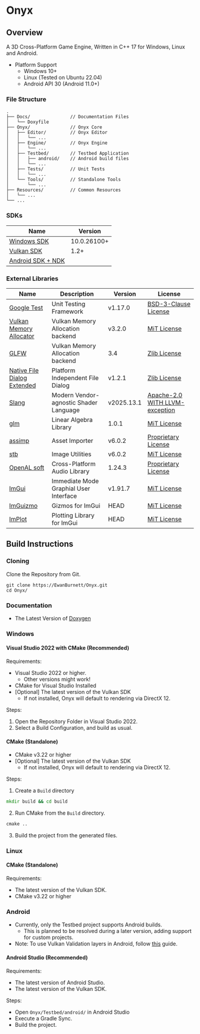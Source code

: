 ﻿# Onyx 

## Overview
A 3D Cross-Platform Game Engine, Written in C++ 17 for Windows, Linux and Android. 

- Platform Support
    - Windows 10+ 
    - Linux (Tested on Ubuntu 22.04) 
    - Android API 30 (Android 11.0+) 

### File Structure
```
.
├── Docs/               // Documentation Files
│   └── Doxyfile
├── Onyx/               // Onyx Core
│   ├── Editor/         // Onyx Editor
│   │   └── ...
│   ├── Engine/         // Onyx Engine
│   │   └── ...
│   ├── Testbed/        // Testbed Application
│   │   ├── android/    // Android build files
│   │   └── ...
│   ├── Tests/          // Unit Tests
│   │   └── ...
│   └── Tools/          // Standalone Tools
│       └── ... 
├── Resources/          // Common Resources
│   └── ...
└── ...
```

### SDKs
| Name | Version | 
| - | - | 
| [Windows SDK](https://developer.microsoft.com/en-us/windows/downloads/windows-sdk/) | 10.0.26100+ |
| [Vulkan SDK](https://vulkan.lunarg.com) | 1.2+ |
| [Android SDK + NDK](https://developer.android.com/studio) | |


### External Libraries
| Name | Description | Version | License |
| - | - | - | - |
| [Google Test](https://github.com/google/googletest.git) | Unit Testing Framework | v1.17.0 | [BSD-3-Clause License](https://github.com/google/googletest/blob/main/LICENSE) |
| [Vulkan Memory Allocator](https://github.com/GPUOpen-LibrariesAndSDKs/VulkanMemoryAllocator) | Vulkan Memory Allocation backend | v3.2.0 | [MiT License](https://github.com/GPUOpen-LibrariesAndSDKs/VulkanMemoryAllocator/blob/master/LICENSE.txt) |
| [GLFW](https://github.com/glfw/glfw.git) | Vulkan Memory Allocation backend | 3.4 | [Zlib License](https://github.com/glfw/glfw/blob/master/LICENSE.md) |
| [Native File Dialog Extended](https://github.com/btzy/nativefiledialog-extended) | Platform Independent File Dialog | v1.2.1 | [Zlib License](https://github.com/btzy/nativefiledialog-extended/blob/master/LICENSE) |
| [Slang](https://github.com/shader-slang/slang) | Modern Vendor-agnostic Shader Language | v2025.13.1 | [Apache-2.0 WITH LLVM-exception](https://github.com/shader-slang/slang/blob/master/LICENSE) |
| [glm](https://github.com/g-truc/glm.git) | Linear Algebra Library | 1.0.1 | [MiT License](https://github.com/g-truc/glm?tab=License-1-ov-file#readme) |
| [assimp](https://github.com/assimp/assimp.git) | Asset Importer | v6.0.2 | [Proprietary License](https://github.com/assimp/assimp/blob/master/LICENSE) |
| [stb](https://github.com/nothings/stb ) | Image Utilities | v6.0.2 | [MiT License](https://github.com/nothings/stb/blob/master/LICENSE) |
| [OpenAL soft](https://github.com/kcat/openal-soft) | Cross-Platform Audio Library | 1.24.3 | [Proprietary License](https://github.com/kcat/openal-soft/blob/master/LICENSE-pffft) |
| [ImGui](https://github.com/ocornut/imgui.git) | Immediate Mode Graphial User Interface | v1.91.7 | [MiT License](https://github.com/ocornut/imgui/blob/master/LICENSE.txt) |
| [ImGuizmo](https://github.com/CedricGuillemet/ImGuizmo) | Gizmos for ImGui | HEAD | [MiT License](https://github.com/CedricGuillemet/ImGuizmo/blob/master/LICENSE) |
| [ImPlot](https://github.com/epezent/implot) | Plotting Library for ImGui | HEAD | [MiT License](https://github.com/epezent/implot/blob/master/LICENSE) |

## Build Instructions

### Cloning
Clone the Repository from Git. 
```git
git clone https://EwanBurnett/Onyx.git 
cd Onyx/
```

### Documentation 
- The Latest Version of [Doxygen](https://www.doxygen.nl/index.html)

 
### Windows
#### Visual Studio 2022 with CMake (Recommended)
Requirements:
- Visual Studio 2022 or higher. 
    - Other versions might work!
- CMake for Visual Studio Installed
- [Optional] The latest version of the Vulkan SDK 
    - If not installed, Onyx will default to rendering via DirectX 12.  

Steps: 
1. Open the Repository Folder in Visual Studio 2022. 
2. Select a Build Configuration, and build as usual. 

#### CMake (Standalone) 
- CMake v3.22 or higher
- [Optional] The latest version of the Vulkan SDK 
    - If not installed, Onyx will default to rendering via DirectX 12.

Steps: 
1. Create a `Build` directory
```cmd
mkdir build && cd build
```
2. Run CMake from the `Build` directory. 
```cmd
cmake .. 
```
3. Build the project from the generated files.

### Linux
#### CMake (Standalone)
Requirements: 
- The latest version of the Vulkan SDK. 
- CMake v3.22 or higher


### Android
- Currently, only the Testbed project supports Android builds. 
    - This is planned to be resolved during a later version, adding support for custom projects.
- Note: To use Vulkan Validation layers in Android, follow [this](https://developer.android.com/ndk/guides/graphics/validation-layer) guide.

#### Android Studio (Recommended)
Requirements: 
- The latest version of Android Studio. 
- The latest version of the Vulkan SDK. 

Steps: 
- Open `Onyx/Testbed/android/` in Android Studio 
- Execute a Gradle Sync.
- Build the project.


